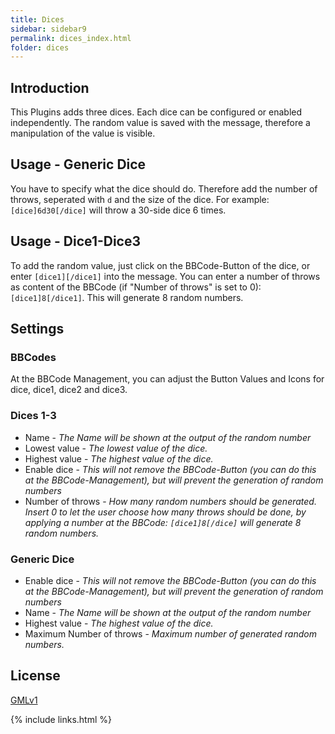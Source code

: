 ```yaml
---
title: Dices
sidebar: sidebar9
permalink: dices_index.html
folder: dices
---
```


## Introduction

This Plugins adds three dices. Each dice can be configured or enabled independently.
The random value is saved with the message, therefore a manipulation of the value is visible.

## Usage - Generic Dice
You have to specify what the dice should do. Therefore add the number of throws, seperated with `d` and the size of the dice. 
For example: `[dice]6d30[/dice]` will throw a 30-side dice 6 times.

## Usage - Dice1-Dice3
To add the random value, just click on the BBCode-Button of the dice, or enter `[dice1][/dice1]` into the message.
You can enter a number of throws as content of the BBCode (if "Number of throws" is set to 0): `[dice1]8[/dice1]`. This will generate 8 random numbers.

## Settings

### BBCodes
At the BBCode Management, you can adjust the Button Values and Icons for dice, dice1, dice2 and dice3.

### Dices 1-3
* Name - *The Name will be shown at the output of the random number*
* Lowest value - *The lowest value of the dice.*
* Highest value - *The highest value of the dice.*
* Enable dice - *This will not remove the BBCode-Button (you can do this at the BBCode-Management), but will prevent the generation of random numbers*
* Number of throws - *How many random numbers should be generated. Insert 0 to let the user choose how many throws should be done, by applying a number at the BBCode: `[dice1]8[/dice]` will generate 8 random numbers.*

### Generic Dice
* Enable dice - *This will not remove the BBCode-Button (you can do this at the BBCode-Management), but will prevent the generation of random numbers*
* Name - *The Name will be shown at the output of the random number*
* Highest value - *The highest value of the dice.*
* Maximum Number of throws - *Maximum number of generated random numbers.*

## License
[GMLv1](license.html)

{% include links.html %}
